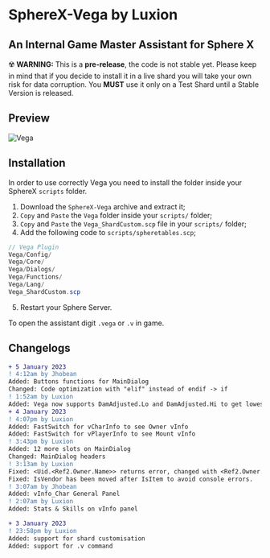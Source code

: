 # SphereX-Vega by Luxion
## An Internal Game Master Assistant for Sphere X
:radioactive: **WARNING:** This is a **pre-release**, the code is not stable yet. Please keep in mind that if you decide to install it in a live shard you will take your own risk for data corruption. You **MUST** use it only on a Test Shard until a Stable Version is released.

## Preview
![Vega](https://i.gyazo.com/567c88b30146eb16e2551ad8dea8e47e.png)

## Installation
In order to use correctly Vega you need to install the folder inside your SphereX `scripts` folder.

1. Download the `SphereX-Vega` archive and extract it;
2. `Copy` and `Paste` the `Vega` folder inside your `scripts/` folder;
3. `Copy` and `Paste` the `Vega_ShardCustom.scp` file in your `scripts/` folder;
4. Add the following code to `scripts/spheretables.scp`;
```csharp
// Vega Plugin
Vega/Config/
Vega/Core/
Vega/Dialogs/
Vega/Functions/
Vega/Lang/
Vega_ShardCustom.scp
```
5. Restart your Sphere Server.

To open the assistant digit `.vega` or `.v` in game.

## Changelogs

```diff
+ 5 January 2023
! 4:12am by Jhobean
Added: Buttons functions for MainDialog
Changed: Code optimization with "elif" instead of endif -> if
! 1:52am by Luxion
Added: Vega now supports DamAdjusted.Lo and DamAdjusted.Hi to get lowest and highest DamAdjusted.
+ 4 January 2023
! 4:07pm by Luxion
Added: FastSwitch for vCharInfo to see Owner vInfo
Added: FastSwitch for vPlayerInfo to see Mount vInfo
! 3:43pm by Luxion
Added: 12 more slots on MainDialog
Changed: MainDialog headers
! 3:13am by Luxion
Fixed: <Uid.<Ref2.Owner.Name>> returns error, changed with <Ref2.Owner.Name>, Ref2 is already the right pointer.
Fixed: IsVendor has been moved after IsItem to avoid console errors.
! 3:07am by Jhobean
Added: vInfo_Char General Panel
! 2:07am by Luxion
Added: Stats & Skills on vInfo panel

+ 3 January 2023
! 23:58pm by Luxion
Added: support for shard customisation
Added: support for .v command
```
